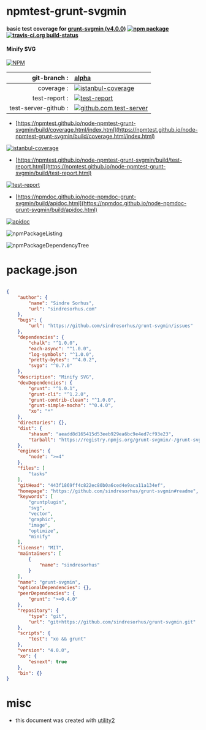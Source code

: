 # npmtest-grunt-svgmin

#### basic test coverage for  [grunt-svgmin (v4.0.0)](https://github.com/sindresorhus/grunt-svgmin#readme)  [![npm package](https://img.shields.io/npm/v/npmtest-grunt-svgmin.svg?style=flat-square)](https://www.npmjs.org/package/npmtest-grunt-svgmin) [![travis-ci.org build-status](https://api.travis-ci.org/npmtest/node-npmtest-grunt-svgmin.svg)](https://travis-ci.org/npmtest/node-npmtest-grunt-svgmin)

#### Minify SVG

[![NPM](https://nodei.co/npm/grunt-svgmin.png?downloads=true&downloadRank=true&stars=true)](https://www.npmjs.com/package/grunt-svgmin)

| git-branch : | [alpha](https://github.com/npmtest/node-npmtest-grunt-svgmin/tree/alpha)|
|--:|:--|
| coverage : | [![istanbul-coverage](https://npmtest.github.io/node-npmtest-grunt-svgmin/build/coverage.badge.svg)](https://npmtest.github.io/node-npmtest-grunt-svgmin/build/coverage.html/index.html)|
| test-report : | [![test-report](https://npmtest.github.io/node-npmtest-grunt-svgmin/build/test-report.badge.svg)](https://npmtest.github.io/node-npmtest-grunt-svgmin/build/test-report.html)|
| test-server-github : | [![github.com test-server](https://npmtest.github.io/node-npmtest-grunt-svgmin/GitHub-Mark-32px.png)](https://npmtest.github.io/node-npmtest-grunt-svgmin/build/app/index.html) | | build-artifacts : | [![build-artifacts](https://npmtest.github.io/node-npmtest-grunt-svgmin/glyphicons_144_folder_open.png)](https://github.com/npmtest/node-npmtest-grunt-svgmin/tree/gh-pages/build)|

- [https://npmtest.github.io/node-npmtest-grunt-svgmin/build/coverage.html/index.html](https://npmtest.github.io/node-npmtest-grunt-svgmin/build/coverage.html/index.html)

[![istanbul-coverage](https://npmtest.github.io/node-npmtest-grunt-svgmin/build/screenCapture.buildCi.browser.%252Ftmp%252Fbuild%252Fcoverage.lib.html.png)](https://npmtest.github.io/node-npmtest-grunt-svgmin/build/coverage.html/index.html)

- [https://npmtest.github.io/node-npmtest-grunt-svgmin/build/test-report.html](https://npmtest.github.io/node-npmtest-grunt-svgmin/build/test-report.html)

[![test-report](https://npmtest.github.io/node-npmtest-grunt-svgmin/build/screenCapture.buildCi.browser.%252Ftmp%252Fbuild%252Ftest-report.html.png)](https://npmtest.github.io/node-npmtest-grunt-svgmin/build/test-report.html)

- [https://npmdoc.github.io/node-npmdoc-grunt-svgmin/build/apidoc.html](https://npmdoc.github.io/node-npmdoc-grunt-svgmin/build/apidoc.html)

[![apidoc](https://npmdoc.github.io/node-npmdoc-grunt-svgmin/build/screenCapture.buildCi.browser.%252Ftmp%252Fbuild%252Fapidoc.html.png)](https://npmdoc.github.io/node-npmdoc-grunt-svgmin/build/apidoc.html)

![npmPackageListing](https://npmtest.github.io/node-npmtest-grunt-svgmin/build/screenCapture.npmPackageListing.svg)

![npmPackageDependencyTree](https://npmtest.github.io/node-npmtest-grunt-svgmin/build/screenCapture.npmPackageDependencyTree.svg)



# package.json

```json

{
    "author": {
        "name": "Sindre Sorhus",
        "url": "sindresorhus.com"
    },
    "bugs": {
        "url": "https://github.com/sindresorhus/grunt-svgmin/issues"
    },
    "dependencies": {
        "chalk": "^1.0.0",
        "each-async": "^1.0.0",
        "log-symbols": "^1.0.0",
        "pretty-bytes": "^4.0.2",
        "svgo": "^0.7.0"
    },
    "description": "Minify SVG",
    "devDependencies": {
        "grunt": "^1.0.1",
        "grunt-cli": "^1.2.0",
        "grunt-contrib-clean": "^1.0.0",
        "grunt-simple-mocha": "^0.4.0",
        "xo": "*"
    },
    "directories": {},
    "dist": {
        "shasum": "aeadd8d165415d53eeb929ea6bc9e4ed7cf93e23",
        "tarball": "https://registry.npmjs.org/grunt-svgmin/-/grunt-svgmin-4.0.0.tgz"
    },
    "engines": {
        "node": ">=4"
    },
    "files": [
        "tasks"
    ],
    "gitHead": "443f1869ff4c822ec80b0a6ced4e9aca11a134ef",
    "homepage": "https://github.com/sindresorhus/grunt-svgmin#readme",
    "keywords": [
        "gruntplugin",
        "svg",
        "vector",
        "graphic",
        "image",
        "optimize",
        "minify"
    ],
    "license": "MIT",
    "maintainers": [
        {
            "name": "sindresorhus"
        }
    ],
    "name": "grunt-svgmin",
    "optionalDependencies": {},
    "peerDependencies": {
        "grunt": ">=0.4.0"
    },
    "repository": {
        "type": "git",
        "url": "git+https://github.com/sindresorhus/grunt-svgmin.git"
    },
    "scripts": {
        "test": "xo && grunt"
    },
    "version": "4.0.0",
    "xo": {
        "esnext": true
    },
    "bin": {}
}
```



# misc
- this document was created with [utility2](https://github.com/kaizhu256/node-utility2)
